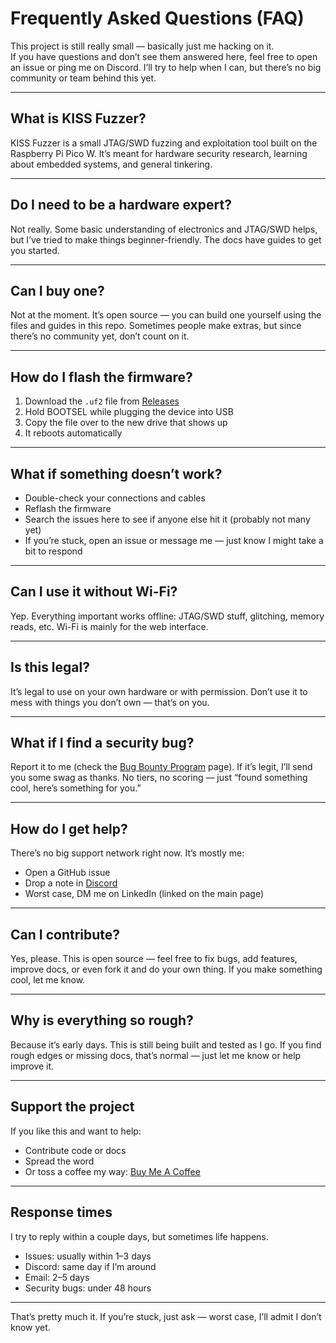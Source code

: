 # Frequently Asked Questions (FAQ)

This project is still really small — basically just me hacking on it.  
If you have questions and don’t see them answered here, feel free to open an issue or ping me on Discord. I’ll try to help when I can, but there’s no big community or team behind this yet.

---

## What is KISS Fuzzer?

KISS Fuzzer is a small JTAG/SWD fuzzing and exploitation tool built on the Raspberry Pi Pico W. It’s meant for hardware security research, learning about embedded systems, and general tinkering.

---

## Do I need to be a hardware expert?

Not really. Some basic understanding of electronics and JTAG/SWD helps, but I’ve tried to make things beginner-friendly. The docs have guides to get you started.

---

## Can I buy one?

Not at the moment. It’s open source — you can build one yourself using the files and guides in this repo. Sometimes people make extras, but since there’s no community yet, don’t count on it.

---

## How do I flash the firmware?

1. Download the `.uf2` file from [Releases](https://github.com/seedon198/KISS/releases)  
2. Hold BOOTSEL while plugging the device into USB  
3. Copy the file over to the new drive that shows up  
4. It reboots automatically  

---

## What if something doesn’t work?

- Double-check your connections and cables  
- Reflash the firmware  
- Search the issues here to see if anyone else hit it (probably not many yet)  
- If you’re stuck, open an issue or message me — just know I might take a bit to respond

---

## Can I use it without Wi-Fi?

Yep. Everything important works offline: JTAG/SWD stuff, glitching, memory reads, etc. Wi-Fi is mainly for the web interface.

---

## Is this legal?

It’s legal to use on your own hardware or with permission. Don’t use it to mess with things you don’t own — that’s on you.

---

## What if I find a security bug?

Report it to me (check the [Bug Bounty Program](Bug-Bounty-Program) page). If it’s legit, I’ll send you some swag as thanks. No tiers, no scoring — just “found something cool, here’s something for you.”

---

## How do I get help?

There’s no big support network right now. It’s mostly me:
- Open a GitHub issue  
- Drop a note in [Discord](https://discord.gg/kiss-fuzzer)  
- Worst case, DM me on LinkedIn (linked on the main page)

---

## Can I contribute?

Yes, please. This is open source — feel free to fix bugs, add features, improve docs, or even fork it and do your own thing. If you make something cool, let me know.

---

## Why is everything so rough?

Because it’s early days. This is still being built and tested as I go. If you find rough edges or missing docs, that’s normal — just let me know or help improve it.

---

## Support the project

If you like this and want to help:
- Contribute code or docs
- Spread the word
- Or toss a coffee my way: [Buy Me A Coffee](https://buymeacoffee.com/kissfuzzer)

---

## Response times

I try to reply within a couple days, but sometimes life happens.  
- Issues: usually within 1–3 days  
- Discord: same day if I’m around  
- Email: 2–5 days  
- Security bugs: under 48 hours

---

That’s pretty much it. If you’re stuck, just ask — worst case, I’ll admit I don’t know yet.
